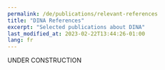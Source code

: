 ```yaml
---
permalink: /de/publications/relevant-references
title: "DINA References"
excerpt: "Selected publications about DINA"
last_modified_at: 2023-02-22T13:44:26-01:00
lang: fr
---
```


UNDER CONSTRUCTION